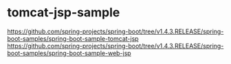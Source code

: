 # tomcat-jsp-sample

https://github.com/spring-projects/spring-boot/tree/v1.4.3.RELEASE/spring-boot-samples/spring-boot-sample-tomcat-jsp  
https://github.com/spring-projects/spring-boot/tree/v1.4.3.RELEASE/spring-boot-samples/spring-boot-sample-web-jsp
